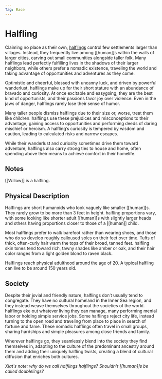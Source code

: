 ```yaml
---
Tag: Race
---
```

# Halfling
Claiming no place as their own, [halflings](https://2e.aonprd.com/Ancestries.aspx?ID=5) control few settlements larger than villages. Instead, they frequently live among [[human]]s within the walls of larger cities, carving out small communities alongside taller folk. Many halflings lead perfectly fulfilling lives in the shadows of their larger neighbors, while others prefer a nomadic existence, traveling the world and taking advantage of opportunities and adventures as they come.

Optimistic and cheerful, blessed with uncanny luck, and driven by powerful wanderlust, halflings make up for their short stature with an abundance of bravado and curiosity. At once excitable and easygoing, they are the best kind of opportunists, and their passions favor joy over violence. Even in the jaws of danger, halflings rarely lose their sense of humor.

Many taller people dismiss halflings due to their size or, worse, treat them like children. halflings use these prejudices and misconceptions to their advantage, gaining access to opportunities and performing deeds of daring mischief or heroism. A halfling’s curiosity is tempered by wisdom and caution, leading to calculated risks and narrow escapes.

While their wanderlust and curiosity sometimes drive them toward adventure, halflings also carry strong ties to house and home, often spending above their means to achieve comfort in their homelife.

## Notes
[[Willow]] is a halfling. 

## Physical Description
Halflings are short humanoids who look vaguely like smaller [[human]]s. They rarely grow to be more than 3 feet in height. halfling proportions vary, with some looking like shorter adult [[human]]s with slightly larger heads and others having proportions closer to those of a [[human]] child.  
  
Most halflings prefer to walk barefoot rather than wearing shoes, and those who do so develop roughly calloused soles on their feet over time. Tufts of thick, often-curly hair warm the tops of their broad, tanned feet. halfling skin tones tend toward rich, tawny shades like amber or oak, and their hair color ranges from a light golden blond to raven black.  
  
Halflings reach physical adulthood around the age of 20. A typical halfling can live to be around 150 years old.  

## Society
Despite their jovial and friendly nature, halflings don’t usually tend to congregate. They have no cultural homeland in the Inner Sea region, and they instead weave themselves throughout the societies of the world. halflings eke out whatever living they can manage, many performing menial labor or holding simple service jobs. Some halflings reject city life, instead turning to the open road and traveling from place to place in search of fortune and fame. These nomadic halflings often travel in small groups, sharing hardships and simple pleasures among close friends and family.  
  
Wherever halflings go, they seamlessly blend into the society they find themselves in, adapting to the culture of the predominant ancestry around them and adding their uniquely halfling twists, creating a blend of cultural diffusion that enriches both cultures.

*Xiat's note: why do we call halflings halflings? Shouldn't [[human]]s be called doublelings?*